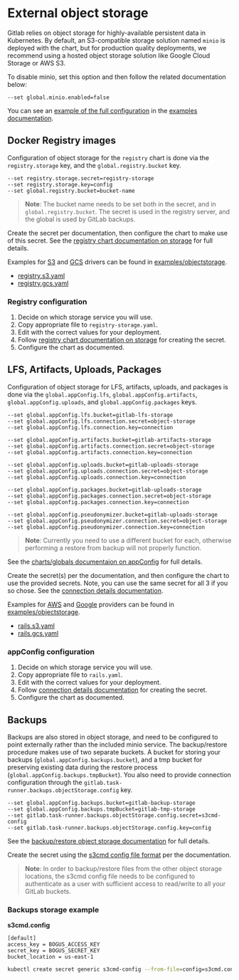 # External object storage

Gitlab relies on object storage for highly-available persistent data in Kubernetes.
By default, an S3-compatible storage solution named `minio` is deployed with the
chart, but for production quality deployments, we recommend using a hosted
object storage solution like Google Cloud Storage or AWS S3.

To disable minio, set this option and then follow the related documentation below:

```
--set global.minio.enabled=false
```

You can see an [example of the full configuration](https://gitlab.com/charts/gitlab/blob/master/examples/values-external-objectstroage.yaml)
in the [examples documentation](https://gitlab.com/charts/gitlab/tree/master/examples).

## Docker Registry images

Configuration of object storage for the `registry` chart is done via the `registry.storage` key, and the `global.registry.bucket` key.

```
--set registry.storage.secret=registry-storage
--set registry.storage.key=config
--set global.registry.bucket=bucket-name
```

> **Note**: The bucket name needs to be set both in the secret, and in `global.registry.bucket`. The secret is used in the registry server, and
the global is used by GitLab backups.

Create the secret per documentation, then configure the chart to make use of this secret.
See the [registry chart documentation on storage](../../charts/registry/index.md#storage) for full details.

Examples for [S3][storage-s3] and [GCS][storage-gcs] drivers can be found in
[examples/objectstorage](../../examples/objectstorage).
- [registry.s3.yaml](../../examples/objectstorage/registry.s3.yaml)
- [registry.gcs.yaml](../../examples/objectstorage/registry.gcs.yaml)

[storage-s3]: https://docs.docker.com/registry/storage-drivers/s3
[storage-gcs]: https://docs.docker.com/registry/storage-drivers/gcs

### Registry configuration

1. Decide on which storage service you will use.
1. Copy appropriate file to `registry-storage.yaml`.
1. Edit with the correct values for your deployment.
1. Follow [registry chart documentation on storage](../../charts/registry/index.md#storage) for creating the secret.
1. Configure the chart as documented.

## LFS, Artifacts, Uploads, Packages

Configuration of object storage for LFS, artifacts, uploads, and packages is done
via the `global.appConfig.lfs`, `global.appConfig.artifacts`, `global.appConfig.uploads`,
and `global.appConfig.packages` keys.

```
--set global.appConfig.lfs.bucket=gitlab-lfs-storage
--set global.appConfig.lfs.connection.secret=object-storage
--set global.appConfig.lfs.connection.key=connection

--set global.appConfig.artifacts.bucket=gitlab-artifacts-storage
--set global.appConfig.artifacts.connection.secret=object-storage
--set global.appConfig.artifacts.connection.key=connection

--set global.appConfig.uploads.bucket=gitlab-uploads-storage
--set global.appConfig.uploads.connection.secret=object-storage
--set global.appConfig.uploads.connection.key=connection

--set global.appConfig.packages.bucket=gitlab-uploads-storage
--set global.appConfig.packages.connection.secret=object-storage
--set global.appConfig.packages.connection.key=connection

--set global.appConfig.pseudonymizer.bucket=gitlab-uploads-storage
--set global.appConfig.pseudonymizer.connection.secret=object-storage
--set global.appConfig.pseudonymizer.connection.key=connection
````

> **Note**: Currently you need to use a different bucket for each, otherwise performing a restore from backup will not properly function.

See the [charts/globals documentaion on appConfig](../../charts/globals.md#configure-appconfig-settings) for full details.

Create the secret(s) per the documentation, and then configure the chart to use the provided secrets. Note, you can use the same secret for all 3 if you so chose. See the [connection details documentation](../../charts/globals.md#connection).

Examples for [AWS][fog-aws] and [Google][fog-gcs] providers can be found in
[examples/objectstorage](../../../examples/objectstorage).
- [rails.s3.yaml](../../../examples/objectstorage/rails.s3.taml)
- [rails.gcs.yaml](../../../examples/objectstorage/rails.gcs.yaml)

[fog-aws]: http://fog.io/storage/#using-amazon-s3-and-fog
[fog-gcs]: http://fog.io/storage/#google-cloud-storage

### appConfig configuration

1. Decide on which storage service you will use.
1. Copy appropriate file to `rails.yaml`.
1. Edit with the correct values for your deployment.
1. Follow [connection details documentation](../../charts/globals.md#connection) for creating the secret.
1. Configure the chart as documented.

## Backups

Backups are also stored in object storage, and need to be configured to point
externally rather than the included minio service. The backup/restore procedure makes
use of two separate buckets. A bucket for storing your backups (`global.appConfig.backups.bucket`),
and a tmp bucket for preserving existing data during the restore process (`global.appConfig.backups.tmpBucket`).
You also need to provide connection configuration through the `gitlab.task-runner.backups.objectStorage.config` key.

```
--set global.appConfig.backups.bucket=gitlab-backup-storage
--set global.appConfig.backups.tmpBucket=gitlab-tmp-storage
--set gitlab.task-runner.backups.objectStorage.config.secret=s3cmd-config
--set gitlab.task-runner.backups.objectStorage.config.key=config
```

See the [backup/restore object storage documentation](../../backup-restore/index.md#object-storage) for full details.

Create the secret using the [s3cmd config file format](https://s3tools.org/kb/item14.htm) per the documentation.

> **Note**: In order to backup/restore files from the other object storage locations, the s3cmd config file needs to be
> configured to authenticate as a user with sufficient access to read/write to all your GitLab buckets.

### Backups storage example

**s3cmd.config**

```
[default]
access_key = BOGUS_ACCESS_KEY
secret_key = BOGUS_SECRET_KEY
bucket_location = us-east-1
```

```bash
kubectl create secret generic s3cmd-config --from-file=config=s3cmd.config
```
